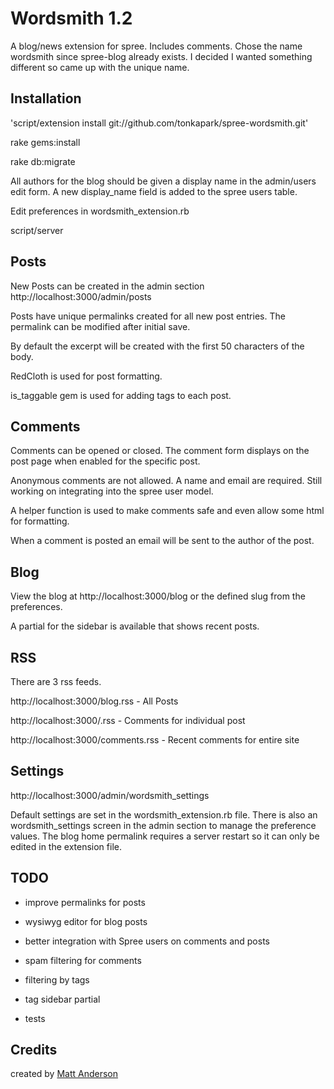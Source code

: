 Wordsmith 1.2
=========

A blog/news extension for spree. Includes comments. Chose the name wordsmith since spree-blog already exists. I decided I wanted something different so came up with the unique name.


Installation
------------

'script/extension install git://github.com/tonkapark/spree-wordsmith.git'

rake gems:install

rake db:migrate

All authors for the blog should be given a display name in the admin/users edit form. A new display_name field is added to the spree users table. 

Edit preferences in wordsmith_extension.rb

script/server

Posts
-------

New Posts can be created in the admin section http://localhost:3000/admin/posts

Posts have unique permalinks created for all new post entries. The permalink can be modified after initial save.

By default the excerpt will be created with the first 50 characters of the body.

RedCloth is used for post formatting.

is_taggable gem is used for adding tags to each post.


Comments
--------

Comments can be opened or closed.  The comment form displays on the post page when enabled for the specific post.

Anonymous comments are not allowed. A name and email are required. Still working on integrating into the spree user model.

A helper function is used to make comments safe and even allow some html for formatting.

When a comment is posted an email will be sent to the author of the post.


Blog
-----

View the blog at http://localhost:3000/blog or the defined slug from the preferences.

A partial for the sidebar is available that shows recent posts.
 

RSS
-----

There are 3 rss feeds. 

http://localhost:3000/blog.rss - All Posts

http://localhost:3000/<post-name>.rss - Comments for individual post

http://localhost:3000/comments.rss - Recent comments for entire site


Settings
------------

http://localhost:3000/admin/wordsmith_settings

Default settings are set in the wordsmith_extension.rb file. There is also an wordsmith_settings screen in the admin section to manage the preference values. The blog home permalink requires a server restart so it can only be edited in the extension file.


TODO
-----

- improve permalinks for posts

- wysiwyg editor for blog posts

- better integration with Spree users on comments and posts

- spam filtering for comments

- filtering by tags

- tag sidebar partial

- tests


Credits
-------

created by [Matt Anderson](http://tonkapark.com/)